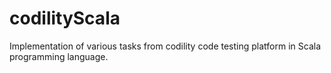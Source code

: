 # codilityScala
Implementation of various tasks from codility code testing platform in Scala programming language.
